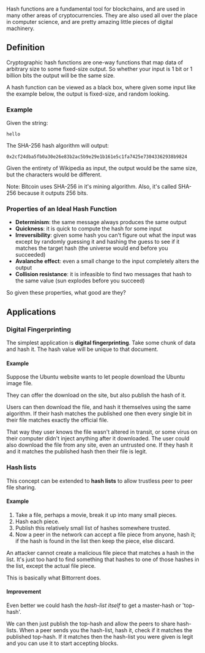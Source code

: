 Hash functions are a fundamental tool for blockchains, and are used in many other areas of cryptocurrencies. They are also used all over the place in computer science, and are pretty amazing little pieces of digital machinery.

## Definition
Cryptographic hash functions are one-way functions that map data of arbitrary size to some fixed-size output. So whether your input is 1 bit or 1 billion bits the output will be the same size.

A hash function can be viewed as a black box, where given some input like the example below, the output is fixed-size, and random looking.

### Example
Given the string:
```
hello
```
The SHA-256 hash algorithm will output:
```
0x2cf24dba5fb0a30e26e83b2ac5b9e29e1b161e5c1fa7425e73043362938b9824
```
Given the entirety of Wikipedia as input, the output would be the same size, but the characters would be different.

Note: Bitcoin uses SHA-256 in it's mining algorithm. Also, it's called SHA-256 because it outputs 256 bits.

### Properties of an Ideal Hash Function
* **Determinism**: the same message always produces the same output
* **Quickness**: it is quick to compute the hash for some input
* **Irreversibility**: given some hash you can't figure out what the input was except by randomly guessing it and hashing the guess to see if it matches the target hash (the universe would end before you succeeded)
* **Avalanche effect**: even a small change to the input completely alters the output
* **Collision resistance**: it is infeasible to find two messages that hash to the same value (sun explodes before you succeed)

So given these properties, what good are they?

## Applications
### Digital Fingerprinting

The simplest application is **digital fingerprinting**. Take some chunk of data and hash it. The hash value will be unique to that document.

#### Example
Suppose the Ubuntu website wants to let people download the Ubuntu image file.

They can offer the download on the site, but also publish the hash of it.

Users can then download the file, and hash it themselves using the same algorithm. If their hash matches the published one then every single bit in their file matches exactly the official file.

That way they user knows the file wasn't altered in transit, or some virus on their computer didn't inject anything after it downloaded. The user could also download the file from any site, even an untrusted one. If they hash it and it matches the published hash then their file is legit.

### Hash lists
This concept can be extended to **hash lists** to allow trustless peer to peer file sharing.

#### Example
1. Take a file, perhaps a movie, break it up into many small pieces.
2. Hash each piece.
3. Publish this relatively small list of hashes somewhere trusted. 
4. Now a peer in the network can accept a file piece from anyone, hash it; if the hash is found in the list then keep the piece, else discard.

An attacker cannot create a malicious file piece that matches a hash in the list. It's just too hard to find something that hashes to one of those hashes in the list, except the actual file piece. 

This is basically what Bittorrent does.

#### Improvement
Even better we could hash the *hash-list itself* to get a master-hash or 'top-hash'.

We can then just publish the top-hash and allow the peers to share hash-lists. When a peer sends you the hash-list, hash it, check if it matches the published top-hash. If it matches then the hash-list you were given is legit and you can use it to start accepting blocks.
